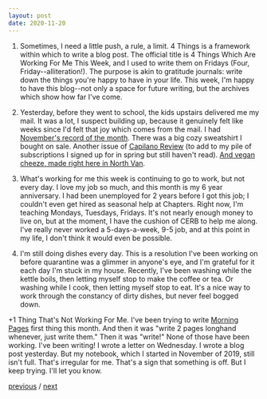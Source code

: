 ```yaml
---
layout: post
date: 2020-11-20
---
```


1. Sometimes, I need a little push, a rule, a limit. 4 Things is a framework within which to write a blog post. The official title is 4 Things Which Are Working For Me This Week, and I used to write them on Fridays (Four, Friday--alliteration!). The purpose is akin to gratitude journals: write down the things you're happy to have in your life. This week, I'm happy to have this blog--not only a space for future writing, but the archives which show how far I've come.

2. Yesterday, before they went to school, the kids upstairs delivered me my mail. It was a lot, I suspect building up, because it genuinely felt like weeks since I'd felt that joy which comes from the mail. I had [November's record of the month](https://www.vinylmeplease.com/products/erykah-badu-mamas-gun). There was a big cozy sweatshirt I bought on sale. Another issue of [Capilano Review](https://thecapilanoreview.com) (to add to my pile of subscriptions I signed up for in spring but still haven't read). [And vegan cheeze, made right here in North Van](https://vegan-canteen.com).

3. What's working for me this week is continuing to go to work, but not every day. I love my job so much, and this month is my 6 year anniversary. I had been unemployed for 2 years before I got this job; I couldn't even get hired as seasonal help at Chapters. Right now, I'm teaching Mondays, Tuesdays, Fridays. It's not nearly enough money to live on, but at the moment, I have the cushion of CERB to help me along. I've really never worked a 5-days-a-week, 9-5 job, and at this point in my life, I don't think it would even be possible.

4. I'm still doing dishes every day. This is a resolution I've been working on before quarantine was a glimmer in anyone's eye, and I'm grateful for it each day I'm stuck in my house. Recently, I've been washing while the kettle boils, then letting myself stop to make the coffee or tea. Or washing while I cook, then letting myself stop to eat. It's a nice way to work through the constancy of dirty dishes, but never feel bogged down.

+1 Thing That's Not Working For Me. I've been trying to write [Morning Pages](https://juliacameronlive.com/2019/01/03/morning-pages-the-beginning/) first thing this month. And then it was "write 2 pages longhand whenever, just write them." Then it was "write!" None of those have been working. I've been writing! I wrote a letter on Wednesday. I wrote a blog post yesterday. But my notebook, which I started in November of 2019, still isn't full. That's irregular for me. That's a sign that something is off. But I keep trying. I'll let you know.

<a href="{{page.previous.url}}">previous</a> / <a href="{{page.next.url}}">next</a>

